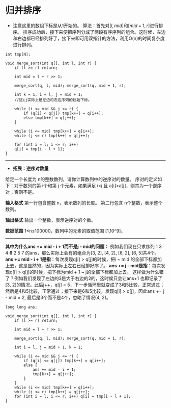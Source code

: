 # 归并排序
- 注意这里的数组下标是从1开始的。
算法：首先对$[l, mid]$和$[mid + 1, r]$进行排序。
排序成功后，接下来便把序列分成了两段有序序列的组合。这时候，左边和右边都已经排列好了，接下来即可用双指针的方法，利用O(n)的时间复杂度进行排列。
```
int tmp[N];

void merge_sort(int q[], int l, int r) {
    if (l >= r) return;

    int mid = l + r >> 1;

    merge_sort(q, l, mid); merge_sort(q, mid + 1, r);
    
    int k = 1, i = l, j = mid + 1;
    //这ij实际上是左边和右边序列的起始下标。

    while (i <= mid && j <= r) {
        if (q[i] < q[j]) tmp[k++] = q[i++];
        else tmp[k++] = q[j++];
    }

    while (i <= mid) tmp[k++] = q[i++];
    while (j <= r) tmp[k++] = q[j++];
    
    for (int i = l; i <= r; i++) 
    q[i] = tmp[i - l + 1];
}
```
***
- **拓展：逆序对数量**

给定一个长度为 n的整数数列，请你计算数列中的逆序对的数量。
序对的定义如下：对于数列的第 i个和第 j 个元素，如果满足 i<j 且 a[i]>a[j]，则其为一个逆序对；否则不是。

**输入格式**
第一行包含整数 n，表示数列的长度。
第二行包含 n个整数，表示整个数列。

**输出格式**
输出一个整数，表示逆序对的个数。

**数据范围**
1≤n≤100000，数列中的元素的取值范围 [1,10^9]。

***

**其中为什么ans += mid - i + 1而不是j - mid的问题：** 例如我们现在只求序列 1 3 4 **6** 2 5 7 的ans，那么实际上会有的组合为[3, 2], [4, 2], [6, 2], [6, 5]共4个。
**ans += mid - i + 1是指**：每次发现q[i] > q[j]的时候，把i ~ mid 的全部下标都加上去，这是显然的，因为实际上左右已经排好序了。
**ans += j - mid是指**：每次发现q[i] > q[j]的时候，把下标为mid + 1 ~ j的全部下标都加上去。
这样做为什么错了？例如我们发现了左边的3是大于右边的2的，这时候只会让ans+1 也即记录了[3, 2]的情况。此后j++，q[j] = 5，下一步循环里就变成了3和5比较，正常通过；然后是4和5比较，正常通过；接下来是6和5比较，发现q[i] > q[j]，因此ans += j - mid = 2, 最后是3个而不是4个，忽略了情况(4, 2)。
```
long long ans;

void merge_sort(int q[], int l, int r) {
    if (l >= r) return;
    
    int mid = l + r >> 1;
    
    merge_sort(q, l, mid); merge_sort(q, mid + 1, r);
    
    int i = l, j = mid + 1, k = 1;
    
    while (i <= mid && j <= r) {
        if (q[i] <= q[j]) tmp[k++] = q[i++];
        else {
            ans += mid - i + 1;
            tmp[k++] = q[j++];
        }
    }
    while (i <= mid) tmp[k++] = q[i++];
    while (j <= r) tmp[k++] = q[j++];
    for (int i = l; i <= r; i++) q[i] = tmp[i - l + 1];
}
```